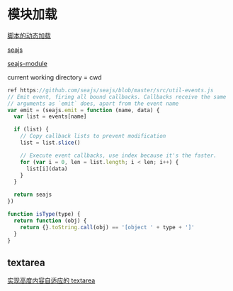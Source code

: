 # 模块加载

[脚本的动态加载](http://eux.baidu.com/blog/fe/js-loader)

[seajs](https://github.com/seajs/seajs)

[seajs-module](https://github.com/seajs/seajs/blob/master/src/module.js)

current working directory = cwd

```js
ref https://github.com/seajs/seajs/blob/master/src/util-events.js
// Emit event, firing all bound callbacks. Callbacks receive the same
// arguments as `emit` does, apart from the event name
var emit = (seajs.emit = function (name, data) {
  var list = events[name]

  if (list) {
    // Copy callback lists to prevent modification
    list = list.slice()

    // Execute event callbacks, use index because it's the faster.
    for (var i = 0, len = list.length; i < len; i++) {
      list[i](data)
    }
  }

  return seajs
})
```

```js
function isType(type) {
  return function (obj) {
    return {}.toString.call(obj) == '[object ' + type + ']'
  }
}
```

## textarea

[实现高度内容自适应的 textarea](http://eux.baidu.com/blog/fe/%E9%AB%98%E5%BA%A6%E8%87%AA%E9%80%82%E5%BA%94%E7%9A%84%20Textarea)
